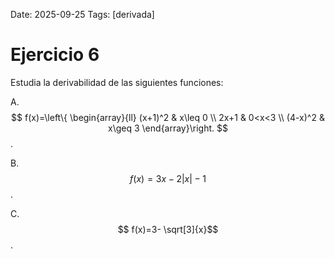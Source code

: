 Date: 2025-09-25
Tags: [derivada]

# Ejercicio 6

 
Estudia la derivabilidad de las siguientes funciones:

A.   
$$ 
f(x)=\left\{ \begin{array}{ll}
 (x+1)^2 &  x\leq 0 \\
 2x+1 &  0<x<3 \\
 (4-x)^2 &  x\geq 3
\end{array}\right.
$$  .

B.   $$ f(x)=3x-2|x|-1$$  .

C.   $$ f(x)=3- \sqrt[3]{x}$$  .


